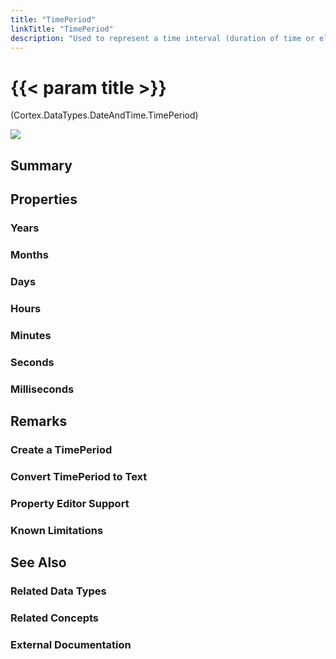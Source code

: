 ```yaml
---
title: "TimePeriod"
linkTitle: "TimePeriod"
description: "Used to represent a time interval (duration of time or elapsed time) that is measured as a positive or negative number of `years`, `months`, `days`, `hours`, `minutes`, `seconds`, and `milliseconds`."
---
```


# {{< param title >}}

<p class="namespace">(Cortex.DataTypes.DateAndTime.TimePeriod)</p>

<img src="/images/work-in-progress.jpg">

## Summary

## Properties

### Years

### Months

### Days

### Hours

### Minutes

### Seconds

### Milliseconds

## Remarks

### Create a TimePeriod

### Convert TimePeriod to Text

### Property Editor Support

### Known Limitations

## See Also

### Related Data Types

### Related Concepts

### External Documentation
